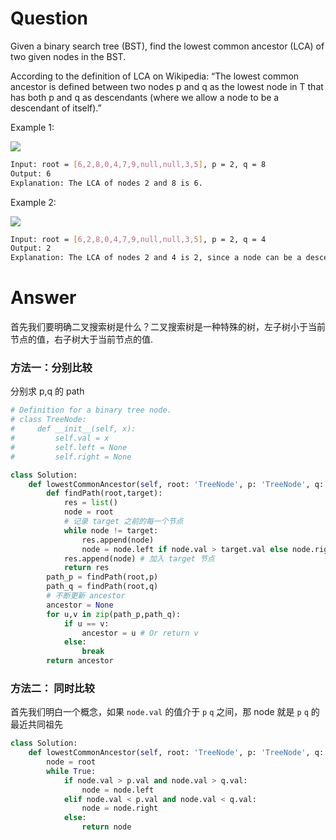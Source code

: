 # Question
Given a binary search tree (BST), find the lowest common ancestor (LCA) of two given nodes in the BST.

According to the definition of LCA on Wikipedia: “The lowest common ancestor is defined between two nodes p and q as the lowest node in T that has both p and q as descendants (where we allow a node to be a descendant of itself).”

Example 1:

![](https://assets.leetcode.com/uploads/2018/12/14/binarysearchtree_improved.png)
```bash
Input: root = [6,2,8,0,4,7,9,null,null,3,5], p = 2, q = 8
Output: 6
Explanation: The LCA of nodes 2 and 8 is 6.
```
Example 2:

![](https://assets.leetcode.com/uploads/2018/12/14/binarysearchtree_improved.png)
```bash
Input: root = [6,2,8,0,4,7,9,null,null,3,5], p = 2, q = 4
Output: 2
Explanation: The LCA of nodes 2 and 4 is 2, since a node can be a descendant of itself according to the LCA definition.
```

# Answer
首先我们要明确二叉搜索树是什么？二叉搜索树是一种特殊的树，左子树小于当前节点的值，右子树大于当前节点的值.

### 方法一：分别比较
分别求 p,q 的 path
```python
# Definition for a binary tree node.
# class TreeNode:
#     def __init__(self, x):
#         self.val = x
#         self.left = None
#         self.right = None

class Solution:
    def lowestCommonAncestor(self, root: 'TreeNode', p: 'TreeNode', q: 'TreeNode') -> 'TreeNode':
        def findPath(root,target):
            res = list()
            node = root
            # 记录 target 之前的每一个节点
            while node != target:
                res.append(node)
                node = node.left if node.val > target.val else node.right
            res.append(node) # 加入 target 节点
            return res
        path_p = findPath(root,p)
        path_q = findPath(root,q)
        # 不断更新 ancestor
        ancestor = None
        for u,v in zip(path_p,path_q):
            if u == v:
                ancestor = u # Or return v
            else:
                break
        return ancestor
```
### 方法二： 同时比较
首先我们明白一个概念，如果 `node.val` 的值介于 `p` `q` 之间，那 node 就是 `p` `q` 的最近共同祖先
```python
class Solution:
    def lowestCommonAncestor(self, root: 'TreeNode', p: 'TreeNode', q: 'TreeNode') -> 'TreeNode':
        node = root
        while True:
            if node.val > p.val and node.val > q.val:
                node = node.left
            elif node.val < p.val and node.val < q.val:
                node = node.right
            else:
                return node
```


